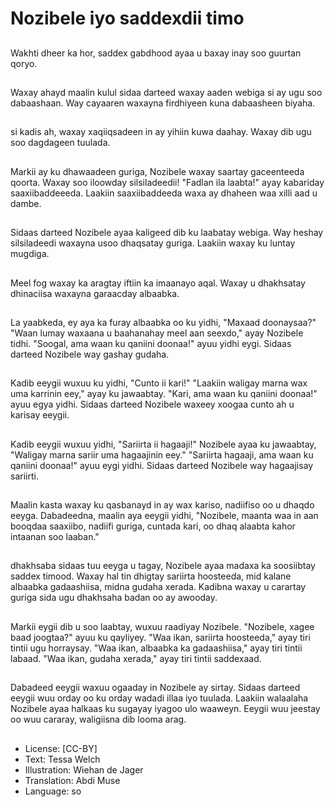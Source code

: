 # Nozibele iyo saddexdii timo

##
Wakhti dheer ka hor, saddex gabdhood ayaa u baxay inay soo guurtan qoryo.

##
Waxay ahayd maalin kulul sidaa darteed waxay aaden webiga si ay ugu soo dabaashaan. Way cayaaren waxayna firdhiyeen kuna dabaasheen biyaha.

##
si kadis ah, waxay xaqiiqsadeen in ay yihiin kuwa daahay. Waxay dib ugu soo dagdageen tuulada.

##
Markii ay ku dhawaadeen guriga, Nozibele waxay saartay gaceenteeda qoorta. Waxay soo iloowday silsiladeedii! "Fadlan ila laabta!" ayay kabariday saaxiibaddeeeda. Laakiin saaxiibaddeeda waxa ay dhaheen waa xilli aad u dambe.

##
Sidaas darteed Nozibele ayaa kaligeed dib ku laabatay webiga. Way heshay silsiladeedi waxayna usoo dhaqsatay guriga. Laakiin waxay ku luntay mugdiga.

##
Meel fog waxay ka aragtay iftiin ka imaanayo aqal. Waxay u dhakhsatay dhinaciisa waxayna garaacday albaabka.

##
La yaabkeda, ey aya ka furay albaabka oo ku yidhi, "Maxaad doonaysaa?"
 "Waan lumay waxaana u baahanahay meel aan seexdo," ayay Nozibele tidhi. "Soogal, ama waan ku qaniini doonaa!" ayuu yidhi eygi. Sidaas darteed Nozibele way gashay gudaha.

##
Kadib eeygii wuxuu ku yidhi, "Cunto ii kari!" "Laakiin waligay marna wax uma karrinin eey," ayay ku jawaabtay. "Kari, ama waan ku qaniini doonaa!" ayuu egya yidhi. Sidaas darteed Nozibele waxeey xoogaa cunto ah u karisay eeygii.

##
Kadib eeygii wuxuu yidhi, "Sariirta ii hagaaji!" Nozibele ayaa ku jawaabtay, "Waligay marna sariir uma hagaajinin eey." "Sariirta hagaaji, ama waan ku qaniini doonaa!" ayuu eygi yidhi. Sidaas darteed Nozibele way hagaajisay sariirti.

##
Maalin kasta waxay ku qasbanayd in ay wax kariso, nadiifiso oo u dhaqdo eeyga. Dabadeedna, maalin aya eeygii yidhi, "Nozibele, maanta waa in aan booqdaa saaxiibo, nadiifi guriga, cuntada kari, oo dhaq alaabta kahor intaanan soo laaban."

##
dhakhsaba sidaas tuu eeyga u tagay, Nozibele ayaa madaxa ka soosiibtay saddex timood. Waxay hal tin dhigtay sariirta hoosteeda, mid kalane albaabka gadaashiisa, midna gudaha xerada. Kadibna waxay u carartay guriga sida ugu dhakhsaha badan oo ay awooday.

##
Markii eygii dib u soo laabtay, wuxuu raadiyay Nozibele. "Nozibele, xagee baad joogtaa?" ayuu ku qayliyey. "Waa ikan, sariirta hoosteeda," ayay tiri tintii ugu horraysay. "Waa ikan, albaabka ka gadaashiisa," ayay tiri tintii labaad. "Waa ikan, gudaha xerada," ayay tiri tintii saddexaad.

##
Dabadeed eeygii waxuu ogaaday in Nozibele ay sirtay. Sidaas darteed eeygii wuu orday oo ku orday wadadi illaa iyo tuulada. Laakiin walaalaha Nozibele ayaa halkaas ku sugayay iyagoo ulo waaweyn. Eeygii wuu jeestay oo wuu cararay, waligiisna dib looma arag.

##
* License: [CC-BY]
* Text: Tessa Welch
* Illustration: Wiehan de Jager
* Translation: Abdi Muse
* Language: so
